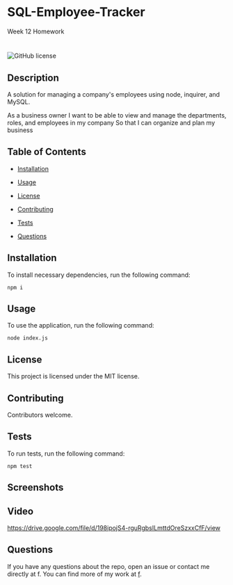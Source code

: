 # SQL-Employee-Tracker
Week 12 Homework


#
![GitHub license](https://img.shields.io/badge/license-MIT-blue.svg)

## Description

A solution for managing a company's employees using node, inquirer, and MySQL.

As a business owner I want to be able to view and manage the departments, roles, and employees in my company
So that I can organize and plan my business


## Table of Contents 

* [Installation](#installation)

* [Usage](#usage)

* [License](#license)

* [Contributing](#contributing)

* [Tests](#tests)

* [Questions](#questions)

## Installation

To install necessary dependencies, run the following command:

```
npm i
```

## Usage

To use the application, run the following command:

```
node index.js
```

## License

This project is licensed under the MIT license.
  
## Contributing

Contributors welcome.

## Tests

To run tests, run the following command:

```
npm test
```

## Screenshots




## Video




https://drive.google.com/file/d/198ipojS4-rguRgbsILmttdOreSzxxCfF/view

## Questions

If you have any questions about the repo, open an issue or contact me directly at f. You can find more of my work at [f](https://github.com/f/).


